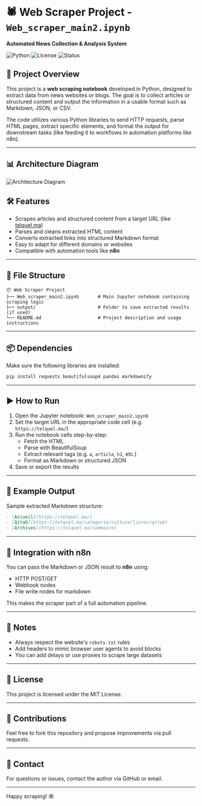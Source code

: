 # 🕷️ Web Scraper Project - `Web_scraper_main2.ipynb`
**Automated News Collection & Analysis System**

![Python](https://img.shields.io/badge/Python-3.9+-blue?logo=python)
![License](https://img.shields.io/badge/License-MIT-green)
![Status](https://img.shields.io/badge/Status-Active-brightgreen)
## 📌 Project Overview

This project is a **web scraping notebook** developed in Python, designed to extract data from news websites or blogs. The goal is to collect articles or structured content and output the information in a usable format such as Markdown, JSON, or CSV.

The code utilizes various Python libraries to send HTTP requests, parse HTML pages, extract specific elements, and format the output for downstream tasks (like feeding it to workflows in automation platforms like n8n).

---
## 📊 Architecture Diagram

![Architecture Diagram](https://github.com/yourusername/reponame/raw/main/ArchitectureDiagram.png)

## 🛠️ Features

- Scrapes articles and structured content from a target URL (like [telquel.ma](https://telquel.ma))
- Parses and cleans extracted HTML content
- Converts extracted links into structured Markdown format
- Easy to adapt for different domains or websites
- Compatible with automation tools like **n8n**

---

## 📁 File Structure

```
📦 Web Scraper Project
├── Web_scraper_main2.ipynb       # Main Jupyter notebook containing scraping logic
├── output/                       # Folder to save extracted results (if used)
└── README.md                     # Project description and usage instructions
```

---

## 📦 Dependencies

Make sure the following libraries are installed:

```bash
pip install requests beautifulsoup4 pandas markdownify
```

---

## ▶️ How to Run

1. Open the Jupyter notebook: `Web_scraper_main2.ipynb`
2. Set the target URL in the appropriate code cell (e.g. `https://telquel.ma/`)
3. Run the notebook cells step-by-step:
   - Fetch the HTML
   - Parse with BeautifulSoup
   - Extract relevant tags (e.g. `a`, `article`, `h1`, etc.)
   - Format as Markdown or structured JSON
4. Save or export the results

---

## 🧩 Example Output

Sample extracted Markdown structure:

```markdown
- [Accueil](https://telquel.ma/)
- [Qitab](https://telquel.ma/categorie/culture/livres/qitab)
- [Archives](https://telquel.ma/sommaire)
```

---

## 🔄 Integration with n8n

You can pass the Markdown or JSON result to **n8n** using:

- HTTP POST/GET
- Webhook nodes
- File write nodes for markdown

This makes the scraper part of a full automation pipeline.

---

## 📌 Notes

- Always respect the website's `robots.txt` rules
- Add headers to mimic browser user agents to avoid blocks
- You can add delays or use proxies to scrape large datasets

---

## 📃 License

This project is licensed under the MIT License.

---

## 🤝 Contributions

Feel free to fork this repository and propose improvements via pull requests.

---

## 📧 Contact

For questions or issues, contact the author via GitHub or email.

---

Happy scraping! 🕸️

